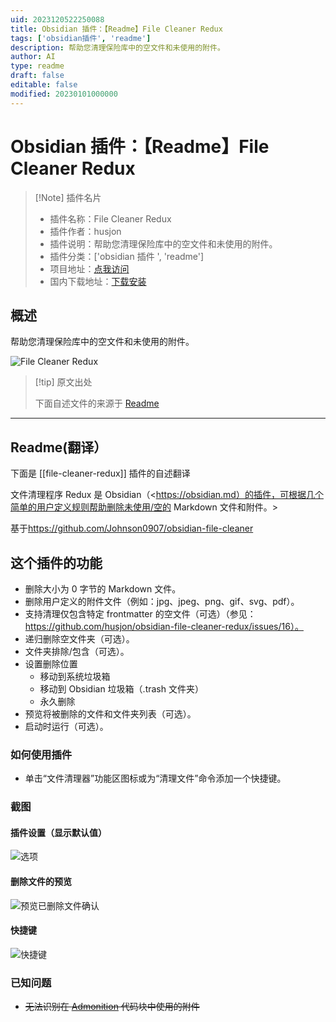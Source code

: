 ```yaml
---
uid: 2023120522250088
title: Obsidian 插件：【Readme】File Cleaner Redux
tags: ['obsidian插件', 'readme']
description: 帮助您清理保险库中的空文件和未使用的附件。
author: AI
type: readme
draft: false
editable: false
modified: 20230101000000
---
```


# Obsidian 插件：【Readme】File Cleaner Redux

> [!Note] 插件名片
> - 插件名称：File Cleaner Redux
> - 插件作者：husjon
> - 插件说明：帮助您清理保险库中的空文件和未使用的附件。
> - 插件分类：['obsidian 插件 ', 'readme']
> - 项目地址：[点我访问](https://github.com/husjon/obsidian-file-cleaner-redux)
> - 国内下载地址：[下载安装](https://pkmer.cn/products/plugin/pluginMarket/?file-cleaner-redux)

## 概述

帮助您清理保险库中的空文件和未使用的附件。

![File Cleaner Redux](https://cdn.pkmer.cn/covers/file-cleaner-redux.png!pkmer)

> [!tip] 原文出处
>
>下面自述文件的来源于 [Readme](https://ghproxy.net/https://raw.githubusercontent.com/husjon/obsidian-file-cleaner-redux/main/README.md)
>

---

## Readme(翻译）

下面是 [[file-cleaner-redux]] 插件的自述翻译

文件清理程序 Redux 是 Obsidian（<https://obsidian.md）的插件，可根据几个简单的用户定义规则帮助删除未使用/空的 Markdown 文件和附件。>

基于<https://github.com/Johnson0907/obsidian-file-cleaner>

## 这个插件的功能

- 删除大小为 0 字节的 Markdown 文件。
- 删除用户定义的附件文件（例如：jpg、jpeg、png、gif、svg、pdf）。
- 支持清理仅包含特定 frontmatter 的空文件（可选）（参见：<https://github.com/husjon/obsidian-file-cleaner-redux/issues/16）。>
- 递归删除空文件夹（可选）。
- 文件夹排除/包含（可选）。
- 设置删除位置
  - 移动到系统垃圾箱
  - 移动到 Obsidian 垃圾箱（.trash 文件夹）
  - 永久删除
- 预览将被删除的文件和文件夹列表（可选）。
- 启动时运行（可选）。

### 如何使用插件

- 单击“文件清理器”功能区图标或为“清理文件”命令添加一个快捷键。

### 截图

#### 插件设置（显示默认值）

![选项](images/Options.png)

#### 删除文件的预览

![预览已删除文件确认](images/PreviewDeletedFiles.png)

#### 快捷键

![快捷键](images/Hotkeys.png)

### 已知问题

- ~~无法识别在 [Admonition](https://github.com/valentine195/obsidian-admonition) 代码块中使用的附件~~



